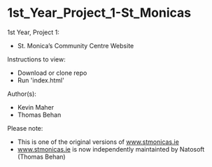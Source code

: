 # 1st_Year_Project_1-St_Monicas
1st Year, Project 1:
- St. Monica’s Community Centre Website

Instructions to  view:
- Download or clone repo
- Run 'index.html'

Author(s):
- Kevin Maher
- Thomas Behan

Please note:
- This is one of the original versions of www.stmonicas.ie
- www.stmonicas.ie is now independently maintainted by Natosoft (Thomas Behan)
